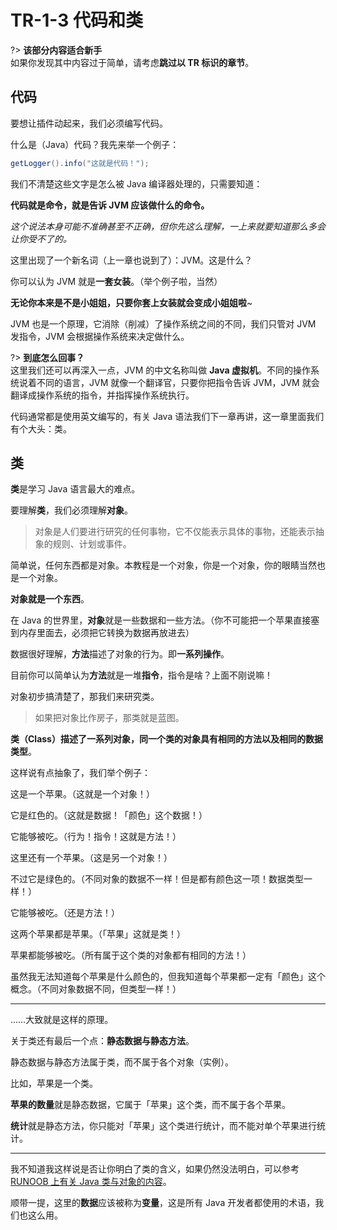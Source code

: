 # TR-1-3 代码和类

?> **该部分内容适合新手**<br/>如果你发现其中内容过于简单，请考虑**跳过以 TR 标识的章节**。

## 代码

要想让插件动起来，我们必须编写代码。

什么是（Java）代码？我先来举一个例子：

```java
getLogger().info("这就是代码！");
```

我们不清楚这些文字是怎么被 Java 编译器处理的，只需要知道：

**代码就是命令，就是告诉 JVM 应该做什么的命令。**

*这个说法本身可能不准确甚至不正确，但你先这么理解，一上来就要知道那么多会让你受不了的。*

这里出现了一个新名词（上一章也说到了）：JVM。这是什么？

你可以认为 JVM 就是**一套女装**。（举个例子啦，当然）

**无论你本来是不是小姐姐，只要你套上女装就会变成小姐姐啦**~

JVM 也是一个原理，它消除（削减）了操作系统之间的不同，我们只管对 JVM 发指令，JVM 会根据操作系统来决定做什么。

?> **到底怎么回事？**<br/>这里我们还可以再深入一点，JVM 的中文名称叫做 **Java 虚拟机**。不同的操作系统说着不同的语言，JVM 就像一个翻译官，只要你把指令告诉 JVM，JVM 就会翻译成操作系统的指令，并指挥操作系统执行。

代码通常都是使用英文编写的，有关 Java 语法我们下一章再讲，这一章里面我们有个大头：类。

## 类

**类**是学习 Java 语言最大的难点。

要理解**类**，我们必须理解**对象**。

> 对象是人们要进行研究的任何事物，它不仅能表示具体的事物，还能表示抽象的规则、计划或事件。

简单说，任何东西都是对象。本教程是一个对象，你是一个对象，你的眼睛当然也是一个对象。

**对象就是一个东西**。

在 Java 的世界里，**对象**就是一些数据和一些方法。（你不可能把一个苹果直接塞到内存里面去，必须把它转换为数据再放进去）

数据很好理解，**方法**描述了对象的行为。即**一系列操作**。

目前你可以简单认为**方法**就是一堆**指令**，指令是啥？上面不刚说嘛！

对象初步搞清楚了，那我们来研究类。

> 如果把对象比作房子，那类就是蓝图。

**类（Class）描述了一系列对象，同一个类的对象具有相同的方法以及相同的数据类型**。

这样说有点抽象了，我们举个例子：

这是一个苹果。（这就是一个对象！）

它是红色的。（这就是数据！「颜色」这个数据！）

它能够被吃。（行为！指令！这就是方法！）

这里还有一个苹果。（这是另一个对象！）

不过它是绿色的。（不同对象的数据不一样！但是都有颜色这一项！数据类型一样！）

它能够被吃。（还是方法！）

这两个苹果都是苹果。（「苹果」这就是类！）

苹果都能够被吃。（所有属于这个类的对象都有相同的方法！）

虽然我无法知道每个苹果是什么颜色的，但我知道每个苹果都一定有「颜色」这个概念。（不同对象数据不同，但类型一样！）

---

……大致就是这样的原理。

关于类还有最后一个点：**静态数据与静态方法**。

静态数据与静态方法属于类，而不属于各个对象（实例）。

比如，苹果是一个类。

**苹果的数量**就是静态数据，它属于「苹果」这个类，而不属于各个苹果。

**统计**就是静态方法，你只能对「苹果」这个类进行统计，而不能对单个苹果进行统计。

---

我不知道我这样说是否让你明白了类的含义，如果仍然没法明白，可以参考 [RUNOOB 上有关 Java 类与对象的内容](https://www.runoob.com/java/java-object-classes.html)。

顺带一提，这里的**数据**应该被称为**变量**，这是所有 Java 开发者都使用的术语，我们也这么用。